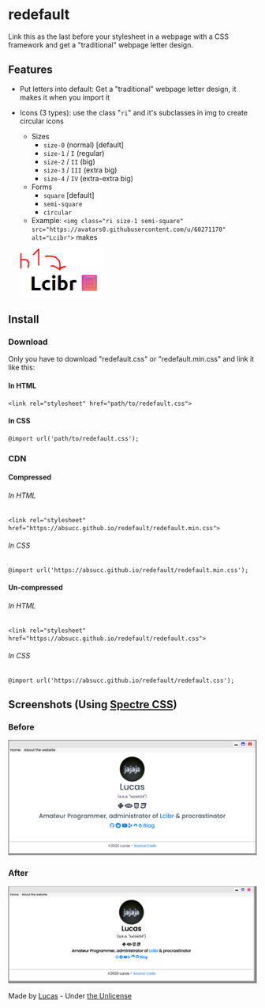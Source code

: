 # redefault
Link this as the last before your stylesheet in a webpage with a CSS framework and get a "traditional" webpage letter design.

## Features
- Put letters into default: Get a "traditional" webpage letter design, it makes it when you import it
- Icons (3 types): use the class "```ri```" and it's subclasses in img to create circular icons
  - Sizes
    - ```size-0``` (normal) [default]
    - ```size-1``` / ```I``` (regular)
    - ```size-2``` / ```II``` (big)
    - ```size-3``` / ```III``` (extra big)
    - ```size-4``` / ```IV``` (extra-extra big)
  - Forms
    - ```square``` [default]
    - ```semi-square```
    - ```circular```
  - Example: ```<img class="ri size-1 semi-square" src="https://avatars0.githubusercontent.com/u/60271170" alt="Lcibr">``` makes
  
  ![lcibr.png](img/lcibr.png)

## Install

### Download
Only you have to download "redefault.css" or "redefault.min.css" and link it like this:
#### In HTML
```
<link rel="stylesheet" href="path/to/redefault.css">
```
#### In CSS
```
@import url('path/to/redefault.css');
```

### CDN

#### Compressed
###### In HTML
```
<link rel="stylesheet" href="https://absucc.github.io/redefault/redefault.min.css">
```
###### In CSS
```
@import url('https://absucc.github.io/redefault/redefault.min.css');
```

#### Un-compressed
###### In HTML
```
<link rel="stylesheet" href="https://absucc.github.io/redefault/redefault.css">
```
###### In CSS
```
@import url('https://absucc.github.io/redefault/redefault.css');
```

## Screenshots (Using [Spectre CSS](https://picturepan2.github.io/spectre))
### Before
![Before image](img/before.png)
### After
![After image](img/after.png)


Made by [Lucas](https://lucas.codeberg.page) - Under [the Unlicense](https://unlicense.org)
